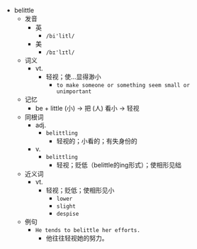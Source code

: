 - belittle
  - 发音
    - 英
      - `/bi'litl/`
    - 美
      - `/bɪ'lɪtl/`
  - 词义
    - vt.
      - 轻视；使…显得渺小
        - `to make someone or something seem small or unimportant`
  - 记忆
    - be + little (小) → 把 (人) 看小 → 轻视
  - 同根词
    - adj.
      - `belittling`
        - 轻视的；小看的；有失身份的
    - v.
      - `belittling`
        - 轻视；贬低（belittle的ing形式）；使相形见绌
  - 近义词
    - vt.
      - 轻视；贬低；使相形见小
        - `lower`
        - `slight`
        - `despise`
  - 例句
    - `He tends to belittle her efforts.`
      - 他往往轻视她的努力。

